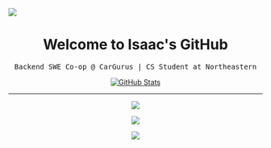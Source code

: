 ![](assets/images/header.png)
<p> 
  <h1 align="center">
    <b>Welcome to Isaac's GitHub</b>
  </h1>
  <p align="center">
    <samp>Backend SWE Co-op @ CarGurus | CS Student at Northeastern</samp>
  </p>
</p>

<p align="center">
  <a href="https://github.com/isaac-levine">
    <img alt="GitHub Stats" src="https://github-readme-stats.vercel.app/api?username=isaac-levine&custom_title=GitHub%20Stats&show_icons=true&theme=github_dark&count_private=true&include_all_commits=true&hide_border=true" />
  </a>
</p>

-----

<p align="center">
  <a href="https://www.linkedin.com/in/isaacmlevine4">
    <img src="https://img.shields.io/badge/LinkedIn-Isaac Levine-0072B1?logo=linkedin&style=flat-square" />
  </a>
</p>
<p align="center">
  <a href="https://x.com/isaaclevine84">
    <img src="https://img.shields.io/badge/@isaaclevine84-000000?logo=x&logoColor=white&style=flat-square" />
  </a>
</p>
<p align="center">
  <a href="https://visitcount.itsvg.in">
    <img src="https://visitcount.itsvg.in/api?id=isaac-levine&label=Profile%20Views&color=12&icon=0&pretty=true" />
  </a>
</p>
  
<!-- <p align="center">
  <a href="https://github.com/isaac-levine">
    <img src="https://enkahcw3aqjzlyp.m.pipedream.net/?key=gh-wei&label=visitors&color=grey&style=flat" />
  </a>
</p> -->
